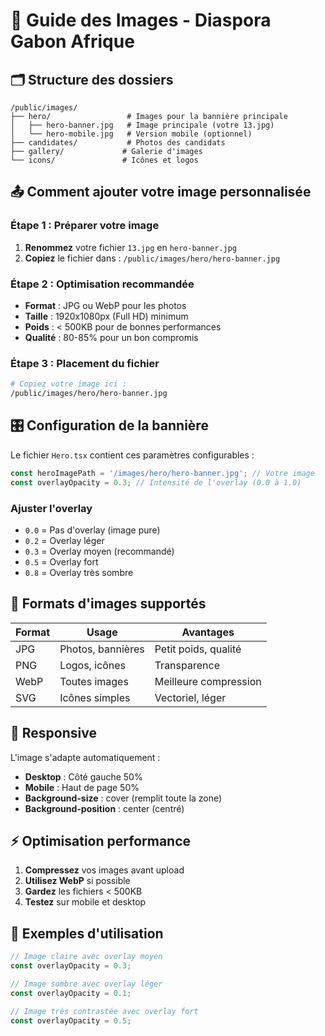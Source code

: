 # 📁 Guide des Images - Diaspora Gabon Afrique

## 🗂️ Structure des dossiers

```
/public/images/
├── hero/                 # Images pour la bannière principale
│   ├── hero-banner.jpg   # Image principale (votre 13.jpg)
│   └── hero-mobile.jpg   # Version mobile (optionnel)
├── candidates/           # Photos des candidats
├── gallery/             # Galerie d'images
└── icons/               # Icônes et logos
```

## 📤 Comment ajouter votre image personnalisée

### Étape 1 : Préparer votre image
1. **Renommez** votre fichier `13.jpg` en `hero-banner.jpg`
2. **Copiez** le fichier dans : `/public/images/hero/hero-banner.jpg`

### Étape 2 : Optimisation recommandée
- **Format** : JPG ou WebP pour les photos
- **Taille** : 1920x1080px (Full HD) minimum
- **Poids** : < 500KB pour de bonnes performances
- **Qualité** : 80-85% pour un bon compromis

### Étape 3 : Placement du fichier
```bash
# Copiez votre image ici :
/public/images/hero/hero-banner.jpg
```

## 🎛️ Configuration de la bannière

Le fichier `Hero.tsx` contient ces paramètres configurables :

```javascript
const heroImagePath = '/images/hero/hero-banner.jpg'; // Votre image
const overlayOpacity = 0.3; // Intensité de l'overlay (0.0 à 1.0)
```

### Ajuster l'overlay
- `0.0` = Pas d'overlay (image pure)
- `0.2` = Overlay léger
- `0.3` = Overlay moyen (recommandé)
- `0.5` = Overlay fort
- `0.8` = Overlay très sombre

## 🔧 Formats d'images supportés

| Format | Usage | Avantages |
|--------|-------|-----------|
| JPG | Photos, bannières | Petit poids, qualité |
| PNG | Logos, icônes | Transparence |
| WebP | Toutes images | Meilleure compression |
| SVG | Icônes simples | Vectoriel, léger |

## 📱 Responsive

L'image s'adapte automatiquement :
- **Desktop** : Côté gauche 50%
- **Mobile** : Haut de page 50%
- **Background-size** : cover (remplit toute la zone)
- **Background-position** : center (centré)

## ⚡ Optimisation performance

1. **Compressez** vos images avant upload
2. **Utilisez WebP** si possible
3. **Gardez** les fichiers < 500KB
4. **Testez** sur mobile et desktop

## 🎨 Exemples d'utilisation

```javascript
// Image claire avec overlay moyen
const overlayOpacity = 0.3;

// Image sombre avec overlay léger
const overlayOpacity = 0.1;

// Image très contrastée avec overlay fort
const overlayOpacity = 0.5;
```